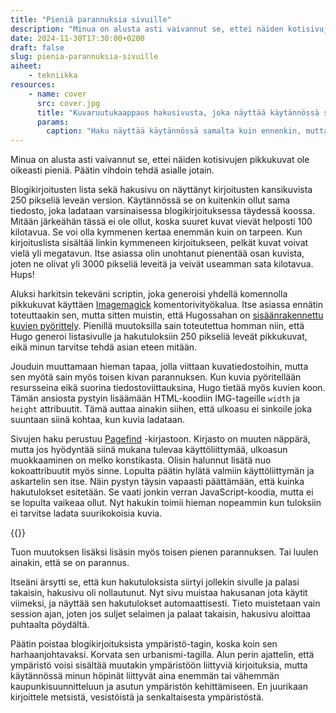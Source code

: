 ```yaml
---
title: "Pieniä parannuksia sivuille"
description: "Minua on alusta asti vaivannut se, ettei näiden kotisivujen pikkukuvat ole oikeasti pieniä. Päätin vihdoin tehdä asialle jotain."
date: 2024-11-30T17:30:00+0200
draft: false
slug: pienia-parannuksia-sivuille
aiheet:
    - tekniikka
resources:
    - name: cover
      src: cover.jpg
      title: "Kuvaruutukaappaus hakusivusta, joka näyttää käytännössä samalta kuin ennen muutosta."
      params:
        caption: "Haku näyttää käytännössä samalta kuin ennenkin, mutta sen pitäisi toimia nopeammin, eikä asettelu sekoile kun kuvia ladataan."
---
```

Minua on alusta asti vaivannut se, ettei näiden kotisivujen pikkukuvat ole oikeasti pieniä. Päätin vihdoin tehdä asialle jotain.

<!--more-->

Blogikirjoitusten lista sekä hakusivu on näyttänyt kirjoitusten kansikuvista 250 pikseliä leveän version. Käytännössä se on kuitenkin ollut sama tiedosto, joka ladataan varsinaisessa blogikirjoituksessa täydessä koossa. Mitään järkeähän tässä ei ole ollut, koska suuret kuvat vievät helposti 100 kilotavua. Se voi olla kymmenen kertaa enemmän kuin on tarpeen. Kun kirjoituslista sisältää linkin kymmeneen kirjoitukseen, pelkät kuvat voivat vielä yli megatavun. Itse asiassa olin unohtanut pienentää osan kuvista, joten ne olivat yli 3000 pikseliä leveitä ja veivät useamman sata kilotavua. Hups!

Aluksi harkitsin tekeväni scriptin, joka generoisi yhdellä komennolla pikkukuvat käyttäen [Imagemagick](https://imagemagick.org) komentorivityökalua. Itse asiassa ennätin toteuttaakin sen, mutta sitten muistin, että Hugossahan on [sisäänrakennettu kuvien pyörittely](https://gohugo.io/content-management/image-processing/). Pienillä muutoksilla sain toteutettua homman niin, että Hugo generoi listasivulle ja hakutuloksiin 250 pikseliä leveät pikkukuvat, eikä minun tarvitse tehdä asian eteen mitään.

Jouduin muuttamaan hieman tapaa, jolla viittaan kuvatiedostoihin, mutta sen myötä sain myös toisen kivan parannuksen. Kun kuvia pyöritellään resursseina eikä suorina tiedostoviittauksina, Hugo tietää myös kuvien koon. Tämän ansiosta pystyin lisäämään HTML-koodiin IMG-tageille `width` ja `height` attribuutit. Tämä auttaa ainakin siihen, että ulkoasu ei sinkoile joka suuntaan siinä kohtaa, kun kuvia ladataan.

Sivujen haku perustuu [Pagefind](https://pagefind.app) -kirjastoon. Kirjasto on muuten näppärä, mutta jos hyödyntää siinä mukana tulevaa käyttöliittymää, ulkoasun muokkaaminen on melko konstikasta. Olisin halunnut lisätä nuo kokoattribuutit myös sinne. Lopulta päätin hylätä valmiin käyttöliittymän ja askartelin sen itse. Näin pystyn täysin vapaasti päättämään, että kuinka hakutulokset esitetään. Se vaati jonkin verran JavaScript-koodia, mutta ei se lopulta vaikeaa ollut. Nyt hakukin toimii hieman nopeammin kun tuloksiin ei tarvitse ladata suurikokoisia kuvia.

{{<cover>}}

Tuon muutoksen lisäksi lisäsin myös toisen pienen parannuksen. Tai luulen ainakin, että se on parannus.

Itseäni ärsytti se, että kun hakutuloksista siirtyi jollekin sivulle ja palasi takaisin, hakusivu oli nollautunut. Nyt sivu muistaa hakusanan jota käytit viimeksi, ja näyttää sen hakutulokset automaattisesti. Tieto muistetaan vain session ajan, joten jos suljet selaimen ja palaat takaisin, hakusivu aloittaa puhtaalta pöydältä.

Päätin poistaa blogikirjoituksista ympäristö-tagin, koska koin sen harhaanjohtavaksi. Korvata sen urbanismi-tagilla. Alun perin ajattelin, että ympäristö voisi sisältää muutakin ympäristöön liittyviä kirjoituksia, mutta käytännössä minun höpinät liittyvät aina enemmän tai vähemmän kaupunkisuunnitteluun ja asutun ympäristön kehittämiseen. En juurikaan kirjoittele metsistä, vesistöistä ja senkaltaisesta ympäristöstä.